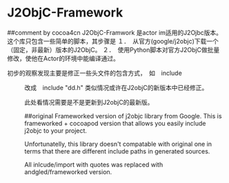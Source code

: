 # J2ObjC-Framework

##comment by cocoa4cn
J2ObjC-Framwork 是actor im适用的J2Ojbc版本。
这个库只包含一些简单的脚本，其步骤是
１．　从官方(google/j2objc)下载一个（固定，非最新）版本的J2ObjC。
２．　使用Python脚本对官方J2ObjC做批量修改，使他在Actor的环境中能编译通过。

初步的观察发现主要是修正一些头文件的包含方式，　如　include <dd>改成　include "dd.h"
类似情况或许在J2objC的新版本中已经修正。

此处看情况需要是不是更新到J2objC的最新版。

##original
Frameworked version of j2objc library from Google. This is frameworked + cocoapod version that allows you easily include j2objc to your project.

Unfortunatelly, this library doesn't compatable with original one in terms that there are different include paths in generated sources.

All inlcude/import with quotes was replaced with andgled/frameworked version.
